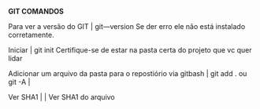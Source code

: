 **GIT COMANDOS**

Para ver a versão do GIT | git—version
Se der erro ele não está instalado corretamente. 

Iniciar | git init
Certifique-se de estar na pasta certa do projeto que vc quer lidar 

Adicionar um arquivo da pasta para o repostiório via gitbash | git add . ou git -A |

Ver SHA1 |  | Ver SHA1 do arquivo